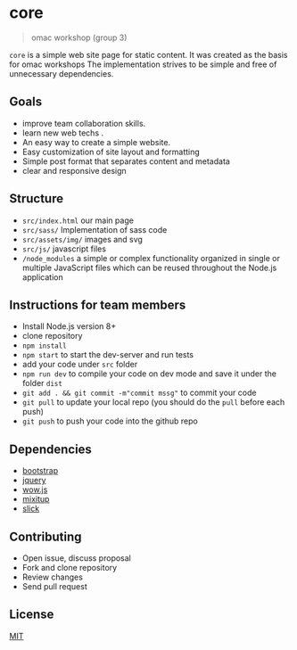 # core

> omac workshop (group 3)

`core` is a simple web site page for static content. It was created as the basis for omac workshops The implementation strives to be simple and free of unnecessary dependencies.

## Goals

- improve team collaboration skills.
- learn new web techs .
- An easy way to create a simple website.
- Easy customization of site layout and formatting
- Simple post format that separates content and metadata
- clear and responsive design

## Structure

- `src/index.html` our main page
- `src/sass/` Implementation of sass code
- `src/assets/img/` images and svg
- `src/js/` javascript files
- `/node_modules` a simple or complex functionality organized in single or multiple JavaScript files which can be reused throughout the Node.js application

## Instructions for team members

- Install Node.js version 8+
- clone repository
- `npm install`
- `npm start` to start the dev-server and run tests
- add your code under `src` folder
- `npm run dev` to compile your code on dev mode and save it under the folder `dist`
- `git add . && git commit -m"commit mssg"` to commit your code
- `git pull` to update your local repo (you should do the `pull` before each push)
- `git push` to push your code into the github repo

## Dependencies

- [bootstrap](https://getbootstrap.com/)
- [jquery](https://jquery.com)
- [wow.js](https://wowjs.uk/)
- [mixitup](https://www.kunkalabs.com/mixitup/)
- [slick](https://kenwheeler.github.io/slick/)

## Contributing

- Open issue, discuss proposal
- Fork and clone repository
- Review changes
- Send pull request

## License

[MIT](LICENSE)
